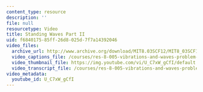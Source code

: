 ```yaml
---
content_type: resource
description: ''
file: null
resourcetype: Video
title: Standing Waves Part II
uid: f6840175-85ff-26d8-025d-7f7a14392046
video_files:
  archive_url: http://www.archive.org/download/MIT8.03SCF12/MIT8_03SCF12_ses07_300k.mp4
  video_captions_file: /courses/res-8-005-vibrations-and-waves-problem-solving-fall-2012/d5c73e0449fb5ebaa0a15e09320995f3_U_C7xW_gCfI.vtt
  video_thumbnail_file: https://img.youtube.com/vi/U_C7xW_gCfI/default.jpg
  video_transcript_file: /courses/res-8-005-vibrations-and-waves-problem-solving-fall-2012/9a561fb612d662e5a7d8981927adbd42_U_C7xW_gCfI.pdf
video_metadata:
  youtube_id: U_C7xW_gCfI
---
```

